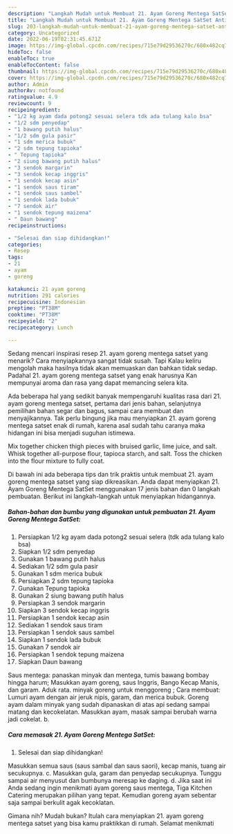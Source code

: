 ```yaml
---
description: "Langkah Mudah untuk Membuat 21. Ayam Goreng Mentega SatSet Anti Gagal"
title: "Langkah Mudah untuk Membuat 21. Ayam Goreng Mentega SatSet Anti Gagal"
slug: 203-langkah-mudah-untuk-membuat-21-ayam-goreng-mentega-satset-anti-gagal
category: Uncategorized
date: 2022-06-19T02:31:45.671Z
image: https://img-global.cpcdn.com/recipes/715e79d29536270c/680x482cq70/21-ayam-goreng-mentega-satset-foto-resep-utama.jpg
hideToc: false
enableToc: true
enableTocContent: false
thumbnail: https://img-global.cpcdn.com/recipes/715e79d29536270c/680x482cq70/21-ayam-goreng-mentega-satset-foto-resep-utama.jpg
cover: https://img-global.cpcdn.com/recipes/715e79d29536270c/680x482cq70/21-ayam-goreng-mentega-satset-foto-resep-utama.jpg
author: Admin
authorAv: notfound
ratingvalue: 4.9
reviewcount: 9
recipeingredient:
- "1/2 kg ayam dada potong2 sesuai selera tdk ada tulang kalo bsa"
- "1/2 sdm penyedap"
- "1 bawang putih halus"
- "1/2 sdm gula pasir"
- "1 sdm merica bubuk"
- "2 sdm tepung tapioka"
- " Tepung tapioka"
- "2 siung bawang putih halus"
- "3 sendok margarin"
- "3 sendok kecap inggris"
- "1 sendok kecap asin"
- "1 sendok saus tiram"
- "1 sendok saus sambel"
- "1 sendok lada bubuk"
- "7 sendok air"
- "1 sendok tepung maizena"
- " Daun bawang"
recipeinstructions:

- "Selesai dan siap dihidangkan!"
categories:
- Resep
tags:
- 21
- ayam
- goreng

katakunci: 21 ayam goreng 
nutrition: 291 calories
recipecuisine: Indonesian
preptime: "PT38M"
cooktime: "PT38M"
recipeyield: "2"
recipecategory: Lunch

---
```



Sedang mencari inspirasi resep 21. ayam goreng mentega satset yang menarik? Cara menyiapkannya sangat tidak susah. Tapi Kalau keliru mengolah maka hasilnya tidak akan memuaskan dan bahkan tidak sedap. Padahal 21. ayam goreng mentega satset yang enak harusnya Kan mempunyai aroma dan rasa yang dapat memancing selera kita.


Ada beberapa hal yang sedikit banyak mempengaruhi kualitas rasa dari 21. ayam goreng mentega satset, pertama dari jenis bahan, selanjutnya pemilihan bahan segar dan bagus, sampai cara membuat dan menyajikannya. Tak perlu bingung jika mau menyiapkan 21. ayam goreng mentega satset enak di rumah, karena asal sudah tahu caranya maka hidangan ini bisa menjadi suguhan istimewa.

Mix together chicken thigh pieces with bruised garlic, lime juice, and salt. Whisk together all-purpose flour, tapioca starch, and salt. Toss the chicken into the flour mixture to fully coat.


Di bawah ini ada beberapa tips dan trik praktis untuk membuat 21. ayam goreng mentega satset yang siap dikreasikan. Anda dapat menyiapkan 21. Ayam Goreng Mentega SatSet menggunakan 17 jenis bahan dan 0 langkah pembuatan. Berikut ini langkah-langkah untuk menyiapkan hidangannya.

<!--inarticleads1-->

##### Bahan-bahan dan bumbu yang digunakan untuk pembuatan 21. Ayam Goreng Mentega SatSet:

1. Persiapkan 1/2 kg ayam dada potong2 sesuai selera (tdk ada tulang kalo bsa)
1. Siapkan 1/2 sdm penyedap
1. Gunakan 1 bawang putih halus
1. Sediakan 1/2 sdm gula pasir
1. Gunakan 1 sdm merica bubuk
1. Persiapkan 2 sdm tepung tapioka
1. Gunakan  Tepung tapioka
1. Gunakan 2 siung bawang putih halus
1. Persiapkan 3 sendok margarin
1. Siapkan 3 sendok kecap inggris
1. Persiapkan 1 sendok kecap asin
1. Sediakan 1 sendok saus tiram
1. Persiapkan 1 sendok saus sambel
1. Siapkan 1 sendok lada bubuk
1. Gunakan 7 sendok air
1. Persiapkan 1 sendok tepung maizena
1. Siapkan  Daun bawang


Saus mentega: panaskan minyak dan mentega, tumis bawang bombay hingga harum; Masukkan ayam goreng, saus Inggris, Bango Kecap Manis, dan garam. Aduk rata. minyak goreng untuk menggoreng ; Cara membuat: Lumuri ayam dengan air jeruk nipis, garam, dan merica bubuk. Goreng ayam dalam minyak yang sudah dipanaskan di atas api sedang sampai matang dan kecokelatan. Masukkan ayam, masak sampai berubah warna jadi cokelat. b. 

<!--inarticleads2-->

##### Cara memasak 21. Ayam Goreng Mentega SatSet:


1. Selesai dan siap dihidangkan!

Masukkan semua saus (saus sambal dan saus saori), kecap manis, tuang air secukupnya. c. Masukkan gula, garam dan penyedap secukupnya. Tunggu sampai air menyusut dan bumbunya meresap ke daging. d. Jika saat ini Anda sedang ingin menikmati ayam goreng saus mentega, Tiga Kitchen Catering merupakan pilihan yang tepat. Kemudian goreng ayam sebentar saja sampai berkulit agak kecoklatan. 

Gimana nih? Mudah bukan? Itulah cara menyiapkan 21. ayam goreng mentega satset yang bisa kamu praktikkan di rumah. Selamat menikmati
